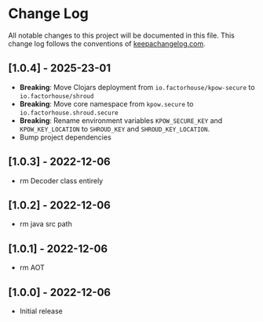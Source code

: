 # Change Log
All notable changes to this project will be documented in this file. This change log follows the conventions of [keepachangelog.com](http://keepachangelog.com/).

## [1.0.4] - 2025-23-01

* **Breaking**: Move Clojars deployment from `io.factorhouse/kpow-secure` to `io.factorhouse/shroud`
* **Breaking**: Move core namespace from `kpow.secure` to `io.factorhouse.shroud.secure`
* **Breaking**: Rename environment variables `KPOW_SECURE_KEY` and `KPOW_KEY_LOCATION` to `SHROUD_KEY` and `SHROUD_KEY_LOCATION`.
* Bump project dependencies

## [1.0.3] - 2022-12-06

- rm Decoder class entirely

## [1.0.2] - 2022-12-06

- rm java src path

## [1.0.1] - 2022-12-06

- rm AOT

## [1.0.0] - 2022-12-06

- Initial release
